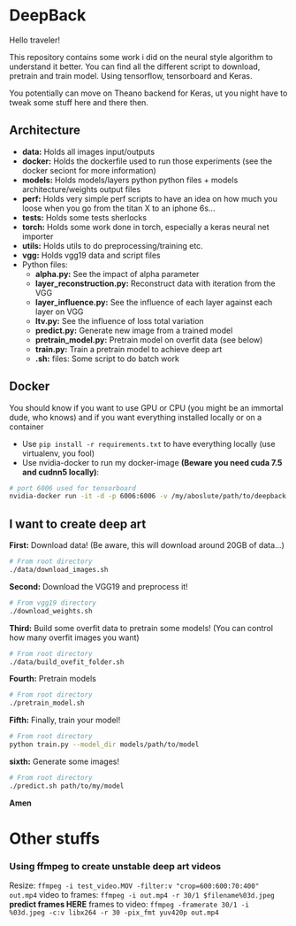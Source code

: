# DeepBack

Hello traveler!

This repository contains some work i did on the neural style algorithm to understand it better.
You can find all the different script to download, pretrain and train model. Using tensorflow, tensorboard and Keras.

You potentially can move on Theano backend for Keras, ut you night have to tweak some stuff here and there then.

## Architecture
- **data:** Holds all images input/outputs
- **docker:** Holds the dockerfile used to run those experiments (see the docker seciont for more information)
- **models:** Holds models/layers python python files + models architecture/weights output files
- **perf:** Holds very simple perf scripts to have an idea on how much you loose when you go from the titan X to an iphone 6s...
- **tests:** Holds some tests sherlocks
- **torch:** Holds some work done in torch, especially a keras neural net importer
- **utils:** Holds utils to do preprocessing/training etc.
- **vgg:** Holds vgg19 data and script files
- Python files:
  - **alpha.py:** See the impact of alpha parameter
  - **layer_reconstruction.py:** Reconstruct data with iteration from the VGG
  - **layer_influence.py:** See the influence of each layer against each layer on VGG
  - **ltv.py:** See the influence of loss total variation
  - **predict.py:** Generate new image from a trained model
  - **pretrain_model.py:** Pretrain model on overfit data (see below)
  - **train.py:** Train a pretrain model to achieve deep art
  - **.sh:** files: Some script to do batch work

## Docker
You should know if you want to use GPU or CPU (you might be an immortal dude, who knows) and if you want everything installed locally or on a container
- Use `pip install -r requirements.txt` to have everything locally (use virtualenv, you fool)
- Use nvidia-docker to run my docker-image **(Beware you need cuda 7.5 and cudnn5 locally)**:
```bash
# port 6006 used for tensorboard
nvidia-docker run -it -d -p 6006:6006 -v /my/aboslute/path/to/deepback:/root/deepback --name deepback morgangiraud/dlsak
```

## I want to create deep art
**First:** Download data! (Be aware, this will download around 20GB of data...)
```bash
# From root directory
./data/download_images.sh
```

**Second:** Download the VGG19 and preprocess it!
```bash
# From vgg19 directory
./download_weights.sh
```

**Third:** Build some overfit data to pretrain some models! (You can control how many overfit images you want)
```bash
# From root directory
./data/build_ovefit_folder.sh
```

**Fourth:** Pretrain models
```bash
# From root directory
./pretrain_model.sh
```

**Fifth:** Finally, train your model!
```bash
# From root directory
python train.py --model_dir models/path/to/model
```

**sixth:** Generate some images!
```bash
# From root directory
./predict.sh path/to/my/model
```
**Amen**

# Other stuffs
### Using ffmpeg to create unstable deep art videos
Resize: `ffmpeg -i test_video.MOV -filter:v "crop=600:600:70:400" out.mp4`
video to frames: `ffmpeg -i out.mp4 -r 30/1 $filename%03d.jpeg`
**predict frames HERE**
frames to video: `ffmpeg -framerate 30/1 -i %03d.jpeg -c:v libx264 -r 30 -pix_fmt yuv420p out.mp4`
